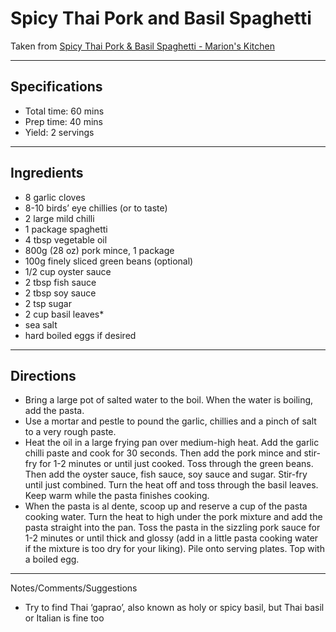 # Spicy Thai Pork and Basil Spaghetti

Taken from
[Spicy Thai Pork & Basil Spaghetti - Marion's Kitchen](https://www.marionskitchen.com/spicy-thai-pork-basil-spaghetti/)

---
## Specifications
- Total time: 60 mins
- Prep time: 40 mins
- Yield: 2 servings

---
## Ingredients

- 8 garlic cloves
- 8-10 birds’ eye chillies (or to taste)
- 2 large mild chilli
- 1 package spaghetti
- 4 tbsp vegetable oil
- 800g (28 oz) pork mince, 1 package
- 100g finely sliced green beans (optional)
- 1/2 cup oyster sauce
- 2 tbsp fish sauce
- 2 tbsp soy sauce
- 2 tsp sugar
- 2 cup basil leaves*
- sea salt
- hard boiled eggs if desired

---
## Directions

- Bring a large pot of salted water to the boil. When the water is boiling, add the pasta.
- Use a mortar and pestle to pound the garlic, chillies and a pinch of salt to a very rough paste.
- Heat the oil in a large frying pan over medium-high heat. Add the garlic chilli paste and cook for 30 seconds. Then add the pork mince and stir-fry for 1-2 minutes or until just cooked. Toss through the green beans. Then add the oyster sauce, fish sauce, soy sauce and sugar. Stir-fry until just combined. Turn the heat off and toss through the basil leaves. Keep warm while the pasta finishes cooking.
- When the pasta is al dente, scoop up and reserve a cup of the pasta cooking water. Turn the heat to high under the pork mixture and add the pasta straight into the pan. Toss the pasta in the sizzling pork sauce for 1-2 minutes or until thick and glossy (add in a little pasta cooking water if the mixture is too dry for your liking). Pile onto serving plates. Top with a boiled egg. 


---
Notes/Comments/Suggestions
- Try to find Thai ‘gaprao’, also known as holy or spicy basil, but Thai basil or Italian is fine too
